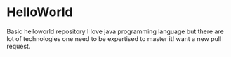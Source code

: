 # HelloWorld
Basic helloworld repository
I love java programming language but there are lot of technologies
one need to be expertised to master it!
want a new pull request.
